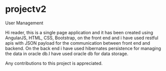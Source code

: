 # projectv2
User Management


Hi reader, this is a single page application and it has been created using AngularJS, HTML, CSS, Bootstrap, on the front end and i have used restful apis with JSON payload for the communication between front end and backend. On the back end i have used hibernates persistence for managing the data in oracle db.I have used oracle db for data storage.

Any contributions to this project is appreciated. 
